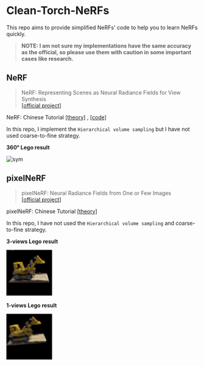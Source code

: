 # Clean-Torch-NeRFs

This repo aims to provide simplified NeRFs' code to help you to learn NeRFs quickly. 

> **NOTE: I am not sure my implementations have the same accuracy as the official, so please use them with caution in some important cases like research.**


## NeRF
> NeRF: Representing Scenes as Neural Radiance Fields for View Synthesis <br> [[official project]](https://www.matthewtancik.com/nerf)

NeRF: Chinese Tutorial [[theory]](https://zhuanlan.zhihu.com/p/481275794) , [[code]](https://zhuanlan.zhihu.com/p/482154458)

In this repo, I implement the `Hierarchical volume sampling` but I have not used coarse-to-fine strategy.

**360° Lego result**

<img src='/img/nerf.gif' alt="sym" width="120px">

## pixelNeRF
> pixelNeRF: Neural Radiance Fields from One or Few Images <br> [[official project]](https://alexyu.net/pixelnerf/)

pixelNeRF: Chinese Tutorial [[theory]](https://zhuanlan.zhihu.com/p/550890576)

In this repo, I have not used the `Hierarchical volume sampling` and coarse-to-fine strategy.

**3-views Lego result**

<img src='/img/pixelnerf.gif' alt="sym" width="120px">

**1-views Lego result**

<img src='/img/pixelnerf1.gif' alt="sym" width="120px">
